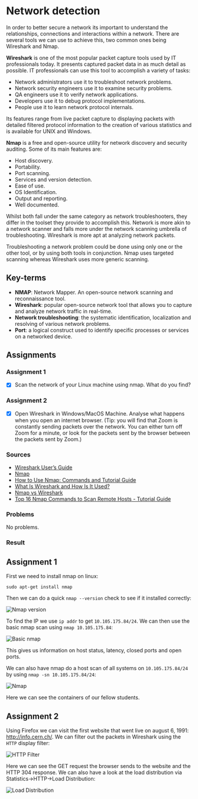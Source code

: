 # Network detection

In order to better secure a network its important to understand the relationships, connections and interactions within a network. There are several tools we can use to achieve this, two common ones being Wireshark and Nmap.

**Wireshark** is one of the most popular packet capture tools used by IT professionals today. It presents captured packet data in as much detail as possible. IT professionals can use this tool to accomplish a variety of tasks:

- Network administrators use it to troubleshoot network problems.
- Network security engineers use it to examine security problems.
- QA engineers use it to verify network applications.
- Developers use it to debug protocol implementations.
- People use it to learn network protocol internals.

Its features range from live packet capture to displaying packets with detailed filtered protocol information to the creation of various statistics and is available for UNIX and Windows.

**Nmap** is a free and open-source utility for network discovery and security auditing. Some of its main features are:

- Host discovery.
- Portability.
- Port scanning.
- Services and version detection.
- Ease of use.
- OS Identification.
- Output and reporting.
- Well documented.

Whilst both fall under the same category as network troubleshooters, they differ in the toolset they provide to accomplish this. Network is more akin to a network scanner and falls more under the network scanning umbrella of troubleshooting. Wireshark is more apt at analyzing network packets.

Troubleshooting a network problem could be done using only one or the other tool, or by using both tools in conjunction. Nmap uses targeted scanning whereas Wireshark uses more generic scanning.

## Key-terms
- **NMAP**: Network Mapper. An open-source network scanning and reconnaissance tool.
- **Wireshark**: popular open-source network tool that allows you to capture and analyze network traffic in real-time.
- **Network troubleshooting**: the systematic identification, localization and resolving of various network problems.
- **Port**: a logical construct used to identify specific processes or services on a networked device.

## Assignments

### Assignment 1
- [x] Scan the network of your Linux machine using nmap. What do you find?

### Assignment 2
- [x] Open Wireshark in Windows/MacOS Machine. Analyse what happens when you open an internet browser. (Tip: you will find that Zoom is constantly sending packets over the network. You can either turn off Zoom for a minute, or look for the packets sent by the browser between the packets sent by Zoom.)

### Sources
- [Wireshark User’s Guide](https://www.wireshark.org/docs/wsug_html_chunked/)
- [Nmap](https://nmap.org/)
- [How to Use Nmap: Commands and Tutorial Guide](https://www.varonis.com/blog/nmap-commands)
- [What Is Wireshark and How Is It Used?](https://www.comptia.org/content/articles/what-is-wireshark-and-how-to-use-it)
- [Nmap vs Wireshark](https://www.educba.com/nmap-vs-wireshark/)
- [Top 16 Nmap Commands to Scan Remote Hosts - Tutorial Guide](https://securitytrails.com/blog/nmap-commands)

### Problems
No problems.

### Result

## Assignment 1

First we need to install nmap on linux:

```sudo apt-get install nmap```

Then we can do a quick `nmap --version` check to see if it installed correctly:

![Nmap version](../00_includes/week_03_images/screen2.png)

To find the IP we use `ip addr` to get `10.105.175.84/24`. We can then use the basic nmap scan using `nmap 10.105.175.84`:

![Basic nmap](../00_includes/week_03_images/screen3.png)

This gives us information on host status, latency, closed ports and open ports.

We can also have nmap do a host scan of all systems on `10.105.175.84/24` by using `nmap -sn 10.105.175.84/24`:

![Nmap](../00_includes/week_03_images/screen4.png)

Here we can see the containers of our fellow students.

## Assignment 2

Using Firefox we can visit the first website that went live on august 6, 1991: http://info.cern.ch/. We can filter out the packets in Wireshark using the `HTTP` display filter:

![HTTP Filter](../00_includes/week_03_images/screen5.png)

Here we can see the GET request the browser sends to the website and the HTTP 304 response. We can also have a look at the load distribution via Statistics->HTTP->Load Distribution:

![Load Distribution](../00_includes/week_03_images/screen6.png)